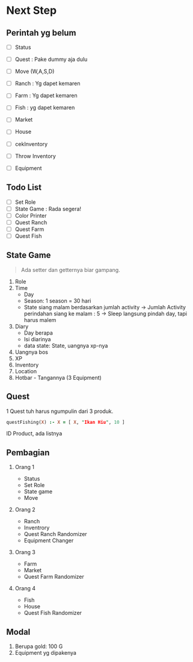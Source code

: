 # Next Step

## Perintah yg belum

<!-- - [ ] saveGame dan LoadGame ( Terakhiran ) -->

- [ ] Status
- [ ] Quest : Pake dummy aja dulu

- [ ] Move (W,A,S,D)

- [ ] Ranch : Yg dapet kemaren
- [ ] Farm : Yg dapet kemaren
- [ ] Fish : yg dapet kemaren

- [ ] Market

- [ ] House

- [ ] cekInventory
- [ ] Throw Inventory
- [ ] Equipment

## Todo List

- [ ] Set Role
- [ ] State Game : Rada segera!
- [ ] Color Printer
- [ ] Quest Ranch
- [ ] Quest Farm
- [ ] Quest Fish

## State Game

> Ada setter dan getternya biar gampang.

1. Role
2. Time
   - Day
   - Season: 1 season = 30 hari
   - State siang malam berdasarkan jumlah activity
     -> Jumlah Activity perindahan siang ke malam : 5
     -> Sleep langsung pindah day, tapi harus malem
3. Diary
   - Day berapa
   - Isi diarinya
   - data state: State, uangnya xp-nya
4. Uangnya bos
5. XP
6. Inventory
7. Location
8. Hotbar - Tangannya (3 Equipment)

## Quest

1 Quest tuh harus ngumpulin dari 3 produk.

```prolog
questFishing(X) :- X = [ X, "Ikan Hiu", 10 ]
```

ID Product, ada listnya

## Pembagian

1. Orang 1

   - Status
   - Set Role
   - State game
   - Move

2. Orang 2

   - Ranch
   - Inventrory
   - Quest Ranch Randomizer
   - Equipment Changer

3. Orang 3

   - Farm
   - Market
   - Quest Farm Randomizer

4. Orang 4
   - Fish
   - House
   - Quest Fish Randomizer

## Modal

1. Berupa gold: 100 G
2. Equipment yg dipakenya
